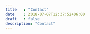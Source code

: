 ```yaml
---
title   : "Contact"
date    : 2018-07-07T12:37:52+06:00
draft   : false
description: "Contact"
---
```



